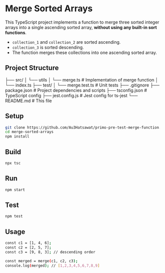 # Merge Sorted Arrays

This TypeScript project implements a function to merge three sorted integer arrays into a single ascending sorted array, **without using any built-in sort functions**.

- `collection_1` and `collection_2` are sorted ascending.
- `collection_3` is sorted descending.
- The function merges these collections into one ascending sorted array.
  
## Project Structure

  ├── src/
  │ └── utils
  │       └── merge.ts # Implementation of merge function
  │ └── index.ts
  ├── test/
  │ └── merge.test.ts # Unit tests
  ├── .gitignore
  ├── package.json # Project dependencies and scripts
  ├── tsconfig.json # TypeScript config
  ├── jest.config.js # Jest config for ts-jest
  └── README.md # This file

## Setup

```bash
git clone https://github.com/Au3Hatsawat/primo-pre-test-merge-function.git
cd merge-sorted-arrays
npm install
```

## Build

```bash
npx tsc
```

## Run

```bash
npm start
```

## Test

```bash
npm test
```

## Usage

```bash
const c1 = [1, 4, 6];
const c2 = [2, 5, 7];
const c3 = [9, 8, 3]; // descending order

const merged = merge(c1, c2, c3);
console.log(merged); // [1,2,3,4,5,6,7,8,9]
```

